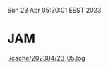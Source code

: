 Sun 23 Apr 05:30:01 EEST 2023
# JAM
<a href='./cache/202304/23_05.log'>./cache/202304/23_05.log</a>
